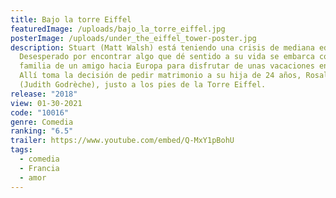 ```yaml
---
title: Bajo la torre Eiffel
featuredImage: /uploads/bajo_la_torre_eiffel.jpg
posterImage: /uploads/under_the_eiffel_tower-poster.jpg
description: Stuart (Matt Walsh) está teniendo una crisis de mediana edad.
  Desesperado por encontrar algo que dé sentido a su vida se embarca con la
  familia de un amigo hacia Europa para disfrutar de unas vacaciones en Paris.
  Allí toma la decisión de pedir matrimonio a su hija de 24 años, Rosalind
  (Judith Godrèche), justo a los pies de la Torre Eiffel.
release: "2018"
view: 01-30-2021
code: "10016"
genre: Comedia
ranking: "6.5"
trailer: https://www.youtube.com/embed/Q-MxY1pBohU
tags:
  - comedia
  - Francia
  - amor
---
```

